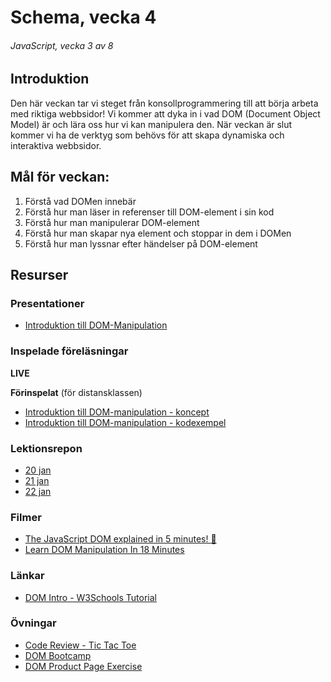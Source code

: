 # Schema, vecka 4
###### JavaScript, vecka 3 av 8

## Introduktion

Den här veckan tar vi steget från konsollprogrammering till att börja arbeta med riktiga webbsidor! Vi kommer att dyka in i vad DOM (Document Object Model) är och lära oss hur vi kan manipulera den. När veckan är slut kommer vi ha de verktyg som behövs för att skapa dynamiska och interaktiva webbsidor.


## Mål för veckan:

1. Förstå vad DOMen innebär
2. Förstå hur man läser in referenser till DOM-element i sin kod
3. Förstå hur man manipulerar DOM-element
4. Förstå hur man skapar nya element och stoppar in dem i DOMen
5. Förstå hur man lyssnar efter händelser på DOM-element


## Resurser

### Presentationer

* [Introduktion till DOM-Manipulation](https://docs.google.com/presentation/d/14shzLzJ4glDSndq7fIgYo4HvrLv9urVY/edit?usp=sharing&ouid=117251319654116712560&rtpof=true&sd=true)


### Inspelade föreläsningar

**LIVE**

**Förinspelat** (för distansklassen)

* [Introduktion till DOM-manipulation - koncept](https://vimeo.com/1047850028/a2355f7875)
* [Introduktion till DOM-manipulation - kodexempel](https://vimeo.com/758538789/e0819f2bfd?share=copy)

### Lektionsrepon

* [20 jan]()
* [21 jan]()
* [22 jan]()


### Filmer

* [The JavaScript DOM explained in 5 minutes! 🌳](https://www.youtube.com/watch?v=NO5kUNxGIu0)
* [Learn DOM Manipulation In 18 Minutes](https://www.youtube.com/watch?v=y17RuWkWdn8&t=509s)


### Länkar

* [DOM Intro - W3Schools Tutorial](https://www.w3schools.com/js/js_htmldom.asp)


### Övningar 

* [Code Review - Tic Tac Toe](https://github.com/fu-javascript-fe24/code-review-tic-tac-toe)
* [DOM Bootcamp](https://github.com/fu-javascript-fe24/week-4-exercise-dom-bootcamp)
* [DOM Product Page Exercise](https://github.com/fu-javascript-fe24/week-4-exercise-product-page)






